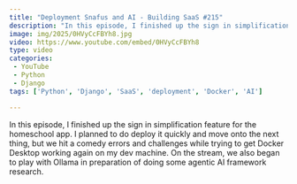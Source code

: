 ```yaml
---
title: "Deployment Snafus and AI - Building SaaS #215"
description: "In this episode, I finished up the sign in simplification feature for the homeschool app. I planned to do deploy it quickly and move onto the next thing, but we hit a comedy errors and challenges while trying to get Docker Desktop working again on my dev machine. On the stream, we also began to play with Ollama in preparation of doing some agentic AI framework research."
image: img/2025/0HVyCcFBYh8.jpg
video: https://www.youtube.com/embed/0HVyCcFBYh8
type: video
categories:
 - YouTube
 - Python
 - Django
tags: ['Python', 'Django', 'SaaS', 'deployment', 'Docker', 'AI']

---
```


In this episode, I finished up the sign in simplification feature for the homeschool app. I planned to do deploy it quickly and move onto the next thing, but we hit a comedy errors and challenges while trying to get Docker Desktop working again on my dev machine. On the stream, we also began to play with Ollama in preparation of doing some agentic AI framework research.
